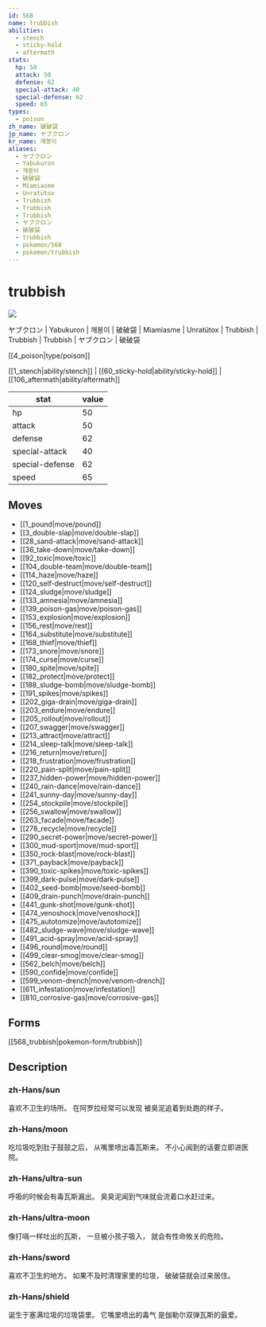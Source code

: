 ```yaml
---
id: 568
name: trubbish
abilities:
  - stench
  - sticky-hold
  - aftermath
stats:
  hp: 50
  attack: 50
  defense: 62
  special-attack: 40
  special-defense: 62
  speed: 65
types:
  - poison
zh_name: 破破袋
jp_name: ヤブクロン
kr_name: 깨봉이
aliases:
  - ヤブクロン
  - Yabukuron
  - 깨봉이
  - 破破袋
  - Miamiasme
  - Unratütox
  - Trubbish
  - Trubbish
  - Trubbish
  - ヤブクロン
  - 破破袋
  - trubbish
  - pokemon/568
  - pokemon/trubbish
---
```

# trubbish

![](https://raw.githubusercontent.com/PokeAPI/sprites/master/sprites/pokemon/568.png)

ヤブクロン | Yabukuron | 깨봉이 | 破破袋 | Miamiasme | Unratütox | Trubbish | Trubbish | Trubbish | ヤブクロン | 破破袋

[[4_poison|type/poison]]

[[1_stench|ability/stench]] | [[60_sticky-hold|ability/sticky-hold]] | [[106_aftermath|ability/aftermath]]

|stat|value|
|---|---|
|hp|50|
|attack|50|
|defense|62|
|special-attack|40|
|special-defense|62|
|speed|65|


## Moves

- [[1_pound|move/pound]]
- [[3_double-slap|move/double-slap]]
- [[28_sand-attack|move/sand-attack]]
- [[36_take-down|move/take-down]]
- [[92_toxic|move/toxic]]
- [[104_double-team|move/double-team]]
- [[114_haze|move/haze]]
- [[120_self-destruct|move/self-destruct]]
- [[124_sludge|move/sludge]]
- [[133_amnesia|move/amnesia]]
- [[139_poison-gas|move/poison-gas]]
- [[153_explosion|move/explosion]]
- [[156_rest|move/rest]]
- [[164_substitute|move/substitute]]
- [[168_thief|move/thief]]
- [[173_snore|move/snore]]
- [[174_curse|move/curse]]
- [[180_spite|move/spite]]
- [[182_protect|move/protect]]
- [[188_sludge-bomb|move/sludge-bomb]]
- [[191_spikes|move/spikes]]
- [[202_giga-drain|move/giga-drain]]
- [[203_endure|move/endure]]
- [[205_rollout|move/rollout]]
- [[207_swagger|move/swagger]]
- [[213_attract|move/attract]]
- [[214_sleep-talk|move/sleep-talk]]
- [[216_return|move/return]]
- [[218_frustration|move/frustration]]
- [[220_pain-split|move/pain-split]]
- [[237_hidden-power|move/hidden-power]]
- [[240_rain-dance|move/rain-dance]]
- [[241_sunny-day|move/sunny-day]]
- [[254_stockpile|move/stockpile]]
- [[256_swallow|move/swallow]]
- [[263_facade|move/facade]]
- [[278_recycle|move/recycle]]
- [[290_secret-power|move/secret-power]]
- [[300_mud-sport|move/mud-sport]]
- [[350_rock-blast|move/rock-blast]]
- [[371_payback|move/payback]]
- [[390_toxic-spikes|move/toxic-spikes]]
- [[399_dark-pulse|move/dark-pulse]]
- [[402_seed-bomb|move/seed-bomb]]
- [[409_drain-punch|move/drain-punch]]
- [[441_gunk-shot|move/gunk-shot]]
- [[474_venoshock|move/venoshock]]
- [[475_autotomize|move/autotomize]]
- [[482_sludge-wave|move/sludge-wave]]
- [[491_acid-spray|move/acid-spray]]
- [[496_round|move/round]]
- [[499_clear-smog|move/clear-smog]]
- [[562_belch|move/belch]]
- [[590_confide|move/confide]]
- [[599_venom-drench|move/venom-drench]]
- [[611_infestation|move/infestation]]
- [[810_corrosive-gas|move/corrosive-gas]]

## Forms



[[568_trubbish|pokemon-form/trubbish]]

## Description

### zh-Hans/sun

喜欢不卫生的场所。
在阿罗拉经常可以发现
被臭泥追着到处跑的样子。

### zh-Hans/moon

吃垃圾吃到肚子鼓鼓之后，
从嘴里喷出毒瓦斯来。
不小心闻到的话要立即进医院。

### zh-Hans/ultra-sun

呼吸的时候会有毒瓦斯漏出。
臭臭泥闻到气味就会流着口水赶过来。

### zh-Hans/ultra-moon

像打嗝一样吐出的瓦斯，
一旦被小孩子吸入，
就会有性命攸关的危险。

### zh-Hans/sword

喜欢不卫生的地方。
如果不及时清理家里的垃圾，
破破袋就会过来居住。

### zh-Hans/shield

诞生于塞满垃圾的垃圾袋里。
它嘴里喷出的毒气
是伽勒尔双弹瓦斯的最爱。

